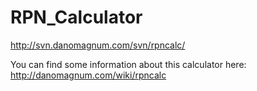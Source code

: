 # RPN_Calculator
http://svn.danomagnum.com/svn/rpncalc/

You can find some information about this calculator here: http://danomagnum.com/wiki/rpncalc
